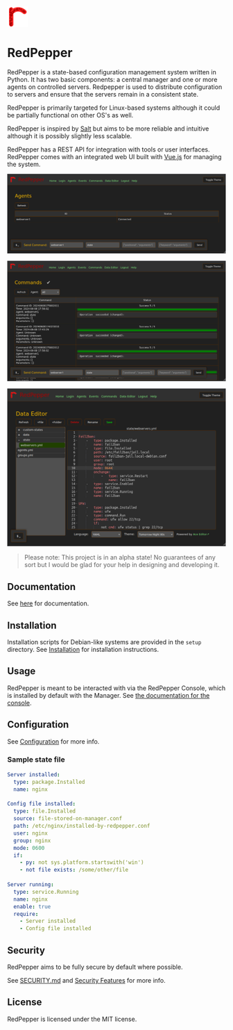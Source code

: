 ![](redpepper.png)

# RedPepper

RedPepper is a state-based configuration management system written in Python.
It has two basic components: a central manager and one or more agents on controlled servers.
Redpepper is used to distribute configuration to servers and ensure that the servers remain in a consistent state.

RedPepper is primarily targeted for Linux-based systems although it could be partially functional on other OS's as well.

RedPepper is inspired by [Salt](https://github.com/saltstack/salt) but aims to be more reliable and intuitive although it is possibly slightly less scalable.

RedPepper has a REST API for integration with tools or user interfaces.
RedPepper comes with an integrated web UI built with [Vue.js](https://vuejs.org) for managing the system.

![](/redpepper_console/demo_agents.png)

![](/redpepper_console/demo_commands.png)

![](/redpepper_console/demo_dataeditor.png)

> Please note: This project is in an alpha state! No guarantees of any sort but I would be glad for your help in designing and developing it.

## Documentation

See [here](docs/index.md) for documentation.

## Installation

Installation scripts for Debian-like systems are provided in the `setup` directory.
See [Installation](docs/installation.md) for installation instructions.

## Usage

RedPepper is meant to be interacted with via the RedPepper Console, which is installed by default with the Manager.
See [the documentation for the console](docs/console.md).

## Configuration

See [Configuration](docs/configuration.md) for more info.

### Sample state file

```yaml
Server installed:
  type: package.Installed
  name: nginx

Config file installed:
  type: file.Installed
  source: file-stored-on-manager.conf
  path: /etc/nginx/installed-by-redpepper.conf
  user: nginx
  group: nginx
  mode: 0600
  if:
    - py: not sys.platform.startswith('win')
    - not file exists: /some/other/file

Server running:
  type: service.Running
  name: nginx
  enable: true
  require:
    - Server installed
    - Config file installed
```

## Security

RedPepper aims to be fully secure by default where possible.

See [SECURITY.md](SECURITY.md) and [Security Features](docs/security-features.md) for more info.

## License

RedPepper is licensed under the MIT license.
